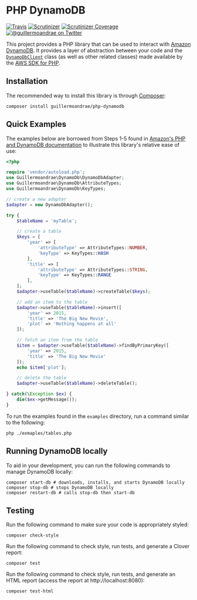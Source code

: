 # PHP DynamoDB
[![Travis](https://img.shields.io/travis/guillermoandrae/php-dynamodb.svg?style=flat-square)](https://travis-ci.org/guillermoandrae/php-dynamodb) [![Scrutinizer](https://img.shields.io/scrutinizer/g/guillermoandrae/php-dynamodb.svg?style=flat-square)](https://scrutinizer-ci.com/g/guillermoandrae/php-dynamodb/) [![Scrutinizer Coverage](https://img.shields.io/scrutinizer/coverage/g/guillermoandrae/php-dynamodb.svg?style=flat-square)](https://scrutinizer-ci.com/g/guillermoandrae/php-dynamodb/)
 [![@guillermoandrae on Twitter](http://img.shields.io/badge/twitter-%40guillermoandrae-blue.svg?style=flat-square)](https://twitter.com/guillermoandrae)

This project provides a PHP library that can be used to interact with [Amazon DynamoDB](https://aws.amazon.com/dynamodb/). It provides a layer of abstraction between your code and the [`DynamoDbClient`](https://docs.aws.amazon.com/aws-sdk-php/v3/api/class-Aws.DynamoDb.DynamoDbClient.html) class (as well as other related classes) made available by the [AWS SDK for PHP](https://github.com/aws/aws-sdk-php). 

## Installation
The recommended way to install this library is through [Composer](https://getcomposer.org/):
```
composer install guillermoandrae/php-dynamodb
```

## Quick Examples
The examples below are borrowed from Steps 1-5 found in [Amazon's PHP and DynamoDB documentation](https://docs.aws.amazon.com/amazondynamodb/latest/developerguide/GettingStarted.PHP.html) to illustrate this library's relative ease of use:
```php
<?php

require 'vendor/autoload.php';
use Guillermoandrae\DynamoDb\DynamoDbAdapter;
use Guillermoandrae\DynamoDb\AttributeTypes;
use Guillermoandrae\DynamoDb\KeyTypes;

// create a new adapter
$adapter = new DynamoDbAdapter();

try {
    $tableName = 'myTable';

    // create a table
    $keys = [
        'year' => [
            'attributeType' => AttributeTypes::NUMBER,
            'keyType' => KeyTypes::HASH
        ],
        'title' => [
            'attributeType' => AttributeTypes::STRING,
            'keyType' => KeyTypes::RANGE
        ],
    ];
    $adapter->useTable($tableName)->createTable($keys);

    // add an item to the table
    $adapter->useTable($tableName)->insert([
        'year' => 2015,
        'title' => 'The Big New Movie',
        'plot' => 'Nothing happens at all'
    ]);

    // fetch an item from the table
    $item = $adapter->useTable($tableName)->findByPrimaryKey([
        'year' => 2015,
        'title' => 'The Big New Movie'
    ]);
    echo $item['plot'];

    // delete the table
    $adapter->useTable($tableName)->deleteTable();

} catch(\Exception $ex) {
    die($ex->getMessage());
}
```

To run the examples found in the `examples` directory, run a command similar to the following:
```shell script
php ./exmaples/tables.php
```

## Running DynamoDB locally
To aid in your development, you can run the following commands to manage DynamoDB locally:
```shell script
composer start-db # downloads, installs, and starts DynamoDB locally
composer stop-db # stops DynamoDB locally
composer restart-db # calls stop-db then start-db
```

## Testing
Run the following command to make sure your code is appropriately styled:
```shell script
composer check-style
```

Run the following command to check style, run tests, and generate a Clover report:
```
composer test
```

Run the following command to check style, run tests, and generate an HTML report (access the report at http://localhost:8080):
```
composer test-html
```

